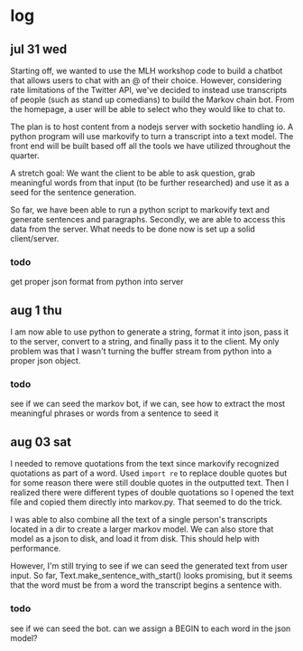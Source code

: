 # log
## jul 31 wed
Starting off, we wanted to use the MLH workshop code to build a chatbot that allows users to chat with an @ of their choice. However, considering rate limitations of the Twitter API, we've decided to instead use transcripts of people (such as stand up comedians) to build the Markov chain bot. From the homepage, a user will be able to select who they would like to chat to.

The plan is to host content from a nodejs server with socketio handling io. A python program will use markovify to turn a transcript into a text model. The front end will be built based off all the tools we have utilized throughout the quarter.

A stretch goal: We want the client to be able to ask question, grab meaningful words from that input (to be further researched) and use it as a seed for the sentence generation.

So far, we have been able to run a python script to markovify text and generate sentences and paragraphs. Secondly, we are able to access this data from the server. What needs to be done now is set up a solid client/server.

### todo
get proper json format from python into server

## aug 1 thu
I am now able to use python to generate a string, format it into json, pass it to the server, convert to a string, and finally pass it to the client. My only problem was that I wasn't turning the buffer stream from python into a proper json object.

### todo
see if we can seed the markov bot, if we can, see how to extract the most meaningful phrases or words from a sentence to seed it

## aug 03 sat
I needed to remove quotations from the text since markovify recognized quotations as part of a word. Used `import re` to replace double quotes but for some reason there were still double quotes in the outputted text. Then I realized there were different types of double quotations so I opened the text file and copied them directly into markov.py. That seemed to do the trick.

I was able to also combine all the text of a single person's transcripts located in a dir to create a larger markov model. We can also store that model as a json to disk, and load it from disk. This should help with performance.

However, I'm still trying to see if we can seed the generated text from user input. So far, Text.make_sentence_with_start() looks promising, but it seems that the word must be from a word the transcript begins a sentence with.

### todo
see if we can seed the bot.
can we assign a BEGIN to each word in the json model?
